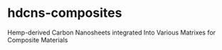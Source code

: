 # hdcns-composites
Hemp-derived Carbon Nanosheets integrated Into Various Matrixes for Composite Materials
